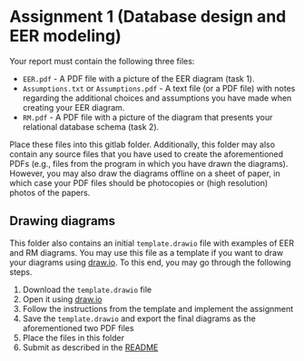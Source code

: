 # Assignment 1 (Database design and EER modeling)
Your report must contain the following three files:

* `EER.pdf` - A PDF file with a picture of the EER diagram (task 1).
* `Assumptions.txt` or `Assumptions.pdf` - A text file (or a PDF file) with notes regarding the additional choices and assumptions you have made when creating your EER diagram.
* `RM.pdf` - A PDF file with a picture of the diagram that presents your relational database schema (task 2).

Place these files into this gitlab folder. Additionally, this folder may also contain any source files that you have used to create the aforementioned PDFs (e.g., files from the program in which you have drawn the diagrams). However, you may also draw the diagrams offline on a sheet of paper, in which case your PDF files should be photocopies or (high resolution) photos of the papers.

## Drawing diagrams
This folder also contains an initial `template.drawio` file with examples of EER and RM diagrams. You may use this file as a template if you want to draw your diagrams using [draw.io](https://www.draw.io). To this end, you may go through the following steps.

1. Download the `template.drawio` file
2. Open it using [draw.io](https://www.draw.io)
3. Follow the instructions from the template and implement the assignment
4. Save the `template.drawio` and export the final diagrams as the aforementioned two PDF files
5. Place the files in this folder
5. Submit as described in the [README](https://gitlab.liu.se/olaha93/db/-/blob/master/README.md)
